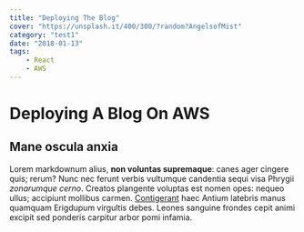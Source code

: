 ```yaml
---
title: "Deploying The Blog"
cover: "https://unsplash.it/400/300/?random?AngelsofMist"
category: "test1"
date: "2018-01-13"
tags:
    - React
    - AWS
---
```

# Deploying A Blog On AWS

## Mane oscula anxia

Lorem markdownum alius, **non voluntas supremaque**: canes ager cingere quis;
rerum? Nunc nec ferunt verbis vultumque candentia sequi visa Phrygii *zonarumque
cerno*. Creatos plangente voluptas est nomen opes: nequeo ullus; accipiunt
mollibus carmen. [Contigerant](http://esse-sertis.net/) haec Antium latebris
manus quamquam Erigdupum virgultis debes. Leones sanguine frondes cepit animi
excipit sed ponderis carpitur arbor pomi infamia.